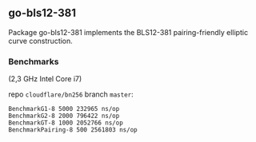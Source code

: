 ## go-bls12-381

Package go-bls12-381 implements the BLS12-381 pairing-friendly elliptic curve construction.

### Benchmarks

(2,3 GHz Intel Core i7)

repo `cloudflare/bn256` branch `master`:

```
BenchmarkG1-8 5000 232965 ns/op
BenchmarkG2-8 2000 796422 ns/op
BenchmarkGT-8 1000 2052766 ns/op
BenchmarkPairing-8 500 2561803 ns/op
```
